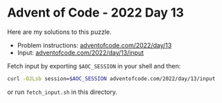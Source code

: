 # Advent of Code - 2022 Day 13
Here are my solutions to this puzzle.

* Problem instructions: [adventofcode.com/2022/day/13](https://adventofcode.com/2022/day/13)
* Input: [adventofcode.com/2022/day/13/input](https://adventofcode.com/2022/day/13/input)

Fetch input by exporting `$AOC_SESSION` in your shell and then:
```bash
curl -OJLsb session=$AOC_SESSION adventofcode.com/2022/day/13/input
```

or run `fetch_input.sh` in this directory.
